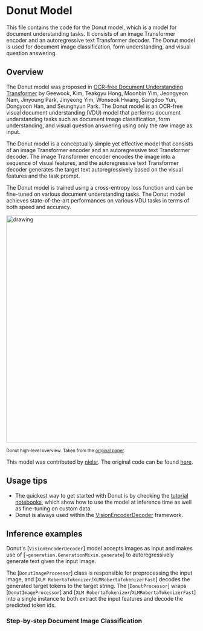 <!--Copyright 2022 The HuggingFace Team. All rights reserved.

Licensed under the Apache License, Version 2.0 (the "License"); you may not use this file except in compliance with the
License. You may obtain a copy of the License at

http://www.apache.org/licenses/LICENSE-2.0

Unless required by applicable law or agreed to in writing, software distributed under the License is distributed on an
"AS IS" BASIS, WITHOUT WARRANTIES OR CONDITIONS OF ANY KIND, either express or implied. See the License for the

â ï¸ Note that this file is in Markdown but contain specific syntax for our doc-builder (similar to MDX) that may not be
rendered properly in your Markdown viewer.
-->

# Donut Model

This file contains the code for the Donut model, which is a model for document understanding tasks. It consists of an image Transformer encoder and an autoregressive text Transformer decoder. The Donut model is used for document image classification, form understanding, and visual question answering.

## Overview

The Donut model was proposed in [OCR-free Document Understanding Transformer](https://arxiv.org/abs/2111.15664) by Geewook, Kim, Teakgyu Hong, Moonbin Yim, Jeongyeon Nam, Jinyoung Park, Jinyeong Yim, Wonseok Hwang, Sangdoo Yun, Dongyoon Han, and Seunghyun Park. The Donut model is an OCR-free visual document understanding (VDU) model that performs document understanding tasks such as document image classification, form understanding, and visual question answering using only the raw image as input.

The Donut model is a conceptually simple yet effective model that consists of an image Transformer encoder and an autoregressive text Transformer decoder. The image Transformer encoder encodes the image into a sequence of visual features, and the autoregressive text Transformer decoder generates the target text autoregressively based on the visual features and the task prompt.

The Donut model is trained using a cross-entropy loss function and can be fine-tuned on various document understanding tasks. The Donut model achieves state-of-the-art performances on various VDU tasks in terms of both speed and accuracy.

<img src="https://huggingface.co/datasets/huggingface/documentation-images/resolve/main/transformers/model_doc/donut_architecture.jpg" alt="drawing" width="600"/>

<small> Donut high-level overview. Taken from the <a href="https://arxiv.org/abs/2111.15664">original paper</a>. </small>

This model was contributed by [nielsr](https://huggingface.co/nielsr). The original code can be found [here](https://github.com/clovaai/donut).

## Usage tips

- The quickest way to get started with Donut is by checking the [tutorial notebooks](https://github.com/NielsRogge/Transformers-Tutorials/tree/master/Donut), which show how to use the model at inference time as well as fine-tuning on custom data.
- Donut is always used within the [VisionEncoderDecoder](vision-encoder-decoder) framework.

## Inference examples

Donut's [`VisionEncoderDecoder`] model accepts images as input and makes use of [`~generation.GenerationMixin.generate`] to autoregressively generate text given the input image.

The [`DonutImageProcessor`] class is responsible for preprocessing the input image, and [`XLM RobertaTokenizer`/`XLMRobertaTokenizerFast`] decodes the generated target tokens to the target string. The [`DonutProcessor`] wraps [`DonutImageProcessor`] and [`XLM RobertaTokenizer`/`XLMRobertaTokenizerFast`] into a single instance to both extract the input features and decode the predicted token ids.

### Step-by-step Document Image Classification

